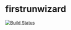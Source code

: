 firstrunwizard
==============

[![Build Status](https://travis-ci.org/owncloud/firstrunwizard.svg?branch=master)](https://travis-ci.org/owncloud/firstrunwizard)
